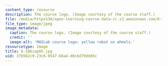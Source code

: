 ```yaml
---
content_type: resource
description: The course logo. (Image courtesy of the course staff.)
file: /media/https%3A/open-learning-course-data-rc.s3.amazonaws.com/6-186-mobile-autonomous-systems-laboratory-january-iap-2005/37b562c923c6954768a4d8c6d79ddd5c_6-186iap05.jpg
file_type: image/jpeg
image_metadata:
  caption: The course logo. (Image courtesy of the course staff.)
  credit: ''
  image-alt: 'MASLab course logo: yellow robot on wheels.'
resourcetype: Image
title: 6-186iap05.jpg
uid: 37b562c9-23c6-9547-68a4-d8c6d79ddd5c
---
```

